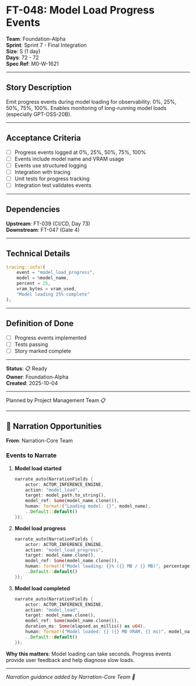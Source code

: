 # FT-048: Model Load Progress Events

**Team**: Foundation-Alpha  
**Sprint**: Sprint 7 - Final Integration  
**Size**: S (1 day)  
**Days**: 72 - 72  
**Spec Ref**: M0-W-1621

---

## Story Description

Emit progress events during model loading for observability: 0%, 25%, 50%, 75%, 100%. Enables monitoring of long-running model loads (especially GPT-OSS-20B).

---

## Acceptance Criteria

- [ ] Progress events logged at 0%, 25%, 50%, 75%, 100%
- [ ] Events include model name and VRAM usage
- [ ] Events use structured logging
- [ ] Integration with tracing
- [ ] Unit tests for progress tracking
- [ ] Integration test validates events

---

## Dependencies

**Upstream**: FT-039 (CI/CD, Day 73)  
**Downstream**: FT-047 (Gate 4)

---

## Technical Details

```rust
tracing::info!(
    event = "model_load_progress",
    model = %model_name,
    percent = 25,
    vram_bytes = vram_used,
    "Model loading 25% complete"
);
```

---

## Definition of Done

- [ ] Progress events implemented
- [ ] Tests passing
- [ ] Story marked complete

---

**Status**: 📋 Ready  
**Owner**: Foundation-Alpha  
**Created**: 2025-10-04

---
Planned by Project Management Team 📋

---

## 🎀 Narration Opportunities

**From**: Narration-Core Team

### Events to Narrate

1. **Model load started**
   ```rust
   narrate_auto(NarrationFields {
       actor: ACTOR_INFERENCE_ENGINE,
       action: "model_load",
       target: model_path.to_string(),
       model_ref: Some(model_name.clone()),
       human: format!("Loading model: {}", model_name),
       ..Default::default()
   });
   ```

2. **Model load progress**
   ```rust
   narrate_auto(NarrationFields {
       actor: ACTOR_INFERENCE_ENGINE,
       action: "model_load_progress",
       target: model_name.clone(),
       model_ref: Some(model_name.clone()),
       human: format!("Model loading: {}% ({} MB / {} MB)", percentage, loaded_mb, total_mb),
       ..Default::default()
   });
   ```

3. **Model load completed**
   ```rust
   narrate_auto(NarrationFields {
       actor: ACTOR_INFERENCE_ENGINE,
       action: "model_load",
       target: model_name.clone(),
       model_ref: Some(model_name.clone()),
       duration_ms: Some(elapsed.as_millis() as u64),
       human: format!("Model loaded: {} ({} MB VRAM, {} ms)", model_name, vram_mb, elapsed.as_millis()),
       ..Default::default()
   });
   ```

**Why this matters**: Model loading can take seconds. Progress events provide user feedback and help diagnose slow loads.

---
*Narration guidance added by Narration-Core Team 🎀*
